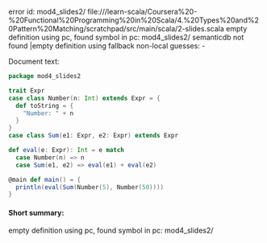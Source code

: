 error id: mod4_slides2/
file://<WORKSPACE>/learn-scala/Coursera%20-%20Functional%20Programming%20in%20Scala/4.%20Types%20and%20Pattern%20Matching/scratchpad/src/main/scala/2-slides.scala
empty definition using pc, found symbol in pc: mod4_slides2/
semanticdb not found
|empty definition using fallback
non-local guesses:
	 -

Document text:

```scala
package mod4_slides2

trait Expr
case class Number(n: Int) extends Expr = {
  def toString = {
    "Number: " + n
  }
}
case class Sum(e1: Expr, e2: Expr) extends Expr

def eval(e: Expr): Int = e match
  case Number(n) => n
  case Sum(e1, e2) => eval(e1) + eval(e2)

@main def main() = {
  println(eval(Sum(Number(5), Number(50))))
}
```

#### Short summary: 

empty definition using pc, found symbol in pc: mod4_slides2/